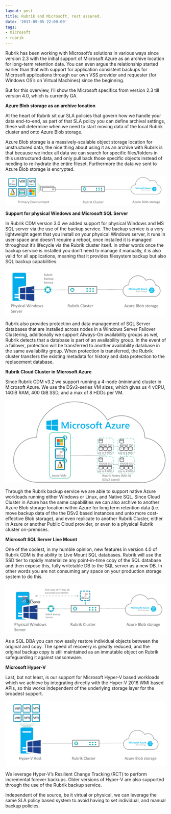 ```yaml
---
layout: post
title: Rubrik and Microsoft, rest assured.
date: '2017-09-05 22:00:00'
tags:
- microsoft
- rubrik
---
```


Rubrik has been working with Microsoft’s solutions in various ways since version 2.3 with the initial support of Microsoft Azure as an archive location for long-term retention data. You can even argue the relationship started earlier than that with support for application consistent backups for Microsoft applications through our own VSS provider and requester (for Windows OS’s on Virtual Machines) since the beginning.

But for this overview, I’ll show the Microsoft specifics from version 2.3 till version 4.0, which is currently GA.

**Azure Blob storage as an archive location**

At the heart of Rubrik sit our SLA policies that govern how we handle your data end-to-end, as part of that SLA policy you can define archival settings, these will determine when we need to start moving data of the local Rubrik cluster and onto Azure Blob storage.

Azure Blob storage is a massively-scalable object storage location for unstructured data, the nice thing about using it as an archive with Rubrik is that because we index all data we can search for specific files/folders in this unstructured data, and only pull back those specific objects instead of needing to re-hydrate the entire fileset. Furthermore the data we sent to Azure Blob storage is encrypted.

<img src="/assets/img/ms1.png">

**Support for physical Windows and Microsoft SQL Server**

In Rubrik CDM version 3.0 we added support for physical Windows and MS SQL server via the use of the backup service. The backup service is a very lightweight agent that you install on your physical Windows server, it runs in user-space and doesn’t require a reboot, once installed it is managed throughout it’s lifecycle via the Rubrik cluster itself. In other words once the backup service is installed you don’t need to manage it manually, it is also valid for all applications, meaning that it provides filesystem backup but also SQL backup capabilities.

<img src="/assets/img/ms2.png">

Rubrik also provides protection and data management of SQL Server databases that are installed across nodes in a Windows Server Failover Clustering, additionally we support Always-On availability groups as wel, Rubrik detects that a database is part of an availability group. In the event of a failover, protection will be transferred to another availability database in the same availability group. When protection is transferred, the Rubrik cluster transfers the existing metadata for history and data protection to the replacement database.

**Rubrik Cloud Cluster in Microsoft Azure**

Since Rubrik CDM v3.2 we support running a 4-node (minimum) cluster in Microsoft Azure. We use the DSv2-series VM sizes, which gives us 4 vCPU, 14GiB RAM, 400 GiB SSD, and a max of 8 HDDs per VM.

<img src="/assets/img/ms3.png">

Through the Rubrik backup service we are able to support native Azure workloads running either Windows or Linux, and Native SQL. Since Cloud Cluster in Azure has the same capabilities we can also archive to another Azure Blob storage location within Azure for long term retention data (i.e. move backup data of the the DSv2 based instances and unto more cost-effective Blob storage), and even replicate to another Rubrik Cluster, either in Azure or another Public Cloud provider, or even to a physical Rubrik cluster on-premises.

**Microsoft SQL Server Live Mount**

One of the coolest, in my humble opinion, new features in version 4.0 of Rubrik CDM is the ability to Live Mount SQL databases. Rubrik will use the SSD tier to rapidly materialize any point-in-time copy of the SQL database and then expose this, fully writetable DB to the SQL server as a new DB. In other words you are not consuming any space on your production storage system to do this.

<img src="/assets/img/ms4.png">

As a SQL DBA you can now easily restore individual objects between the original and copy. The speed of recovery is greatly reduced, and the original backup copy is still maintained as an immutable object on Rubrik safeguarding it against ransomware.

**Microsoft Hyper-V**

Last, but not least, is our support for Microsoft Hyper-V based workloads which we achieve by integrating directly with the Hyper-V 2016 WMI based APIs, so this works independent of the underlying storage layer for the broadest support.

<img src="/assets/img/ms5.png">

We leverage Hyper-V’s Resilient Change Tracking (RCT) to perform incremental forever backups. Older versions of Hyper-V are also supported through the use of the Rubrik backup service.

Independent of the source, be it virtual or physical, we can leverage the same SLA policy based system to avoid having to set individual, and manual backup policies.

